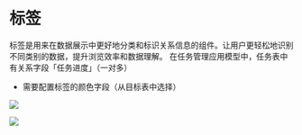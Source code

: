 # 标签

标签是用来在数据展示中更好地分类和标识关系信息的组件。让用户更轻松地识别不同类别的数据，提升浏览效率和数据理解。 在任务管理应用模型中，任务表中有关系字段「任务进度」（一对多）

- 需要配置标签的颜色字段（从目标表中选择）

![](https://static-docs.nocobase.com/7f436d6de401aaa13f1d8a876aedac07.png)

![](https://static-docs.nocobase.com/3f62febe926d5650a587b979a5db8f8f.png)
